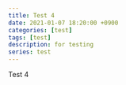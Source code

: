 ```yaml
---
title: Test 4
date: 2021-01-07 18:20:00 +0900
categories: [test]
tags: [test]
description: for testing
series: test
---
```


Test 4

